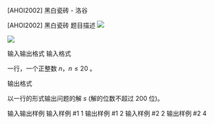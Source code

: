 



[AHOI2002] 黑白瓷砖 - 洛谷














[AHOI2002] 黑白瓷砖
题目描述
![](https://cdn.luogu.com.cn/upload/pic/1685.png) 

![](https://cdn.luogu.com.cn/upload/pic/1686.png)

输入输出格式
输入格式

一行，一个正整数 $n$，$n \leq 20$ 。

输出格式

以一行的形式输出问题的解 $s$ (解的位数不超过 $200$ 位)。

输入输出样例
输入样例 #1
1
输出样例 #1
2
输入样例 #2
2
输出样例 #2
4






